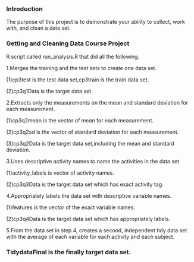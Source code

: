 ### Introduction

The purpose of this project is to demonstrate your ability to collect, work with, and clean a data set.

### Getting and Cleaning Data Course Project

R script called run_analysis.R  that did all the following.

1.Merges the training and the test sets to create one data set.

(1)cp3test is the test data set,cp3train is the train data set.

(2)cp3q1Data is the target data set.



2.Extracts only the measurements on the mean and standard deviation for each measurement.

(1)cp3q2mean is the vector of mean for each measurement.

(2)cp3q2sd is the vector of standard deviation for each measurement.

(3)cp3q2Data is the target data set,including the mean and standard deviation.



3.Uses descriptive activity names to name the activities in the data set

(1)activity_labels is vector of activity names.

(2)cp3q3Data is the target data set which has exact activity tag.



4.Appropriately labels the data set with descriptive variable names.

(1)features is the vector of the exact variable names.

(2)cp3q4Data is the target data set which has appropriately labels.



5.From the data set in step 4, creates a second, independent tidy data set with the average of each variable for each activity and each subject.
### TidydataFinal is the finally target data set.